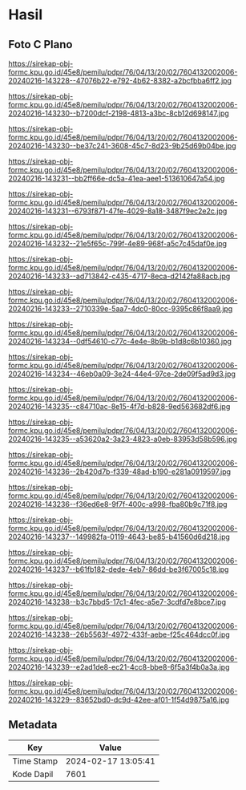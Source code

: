 # Hasil

## Foto C Plano

https://sirekap-obj-formc.kpu.go.id/45e8/pemilu/pdpr/76/04/13/20/02/7604132002006-20240216-143228--47076b22-e792-4b62-8382-a2bcfbba6ff2.jpg

https://sirekap-obj-formc.kpu.go.id/45e8/pemilu/pdpr/76/04/13/20/02/7604132002006-20240216-143230--b7200dcf-2198-4813-a3bc-8cb12d698147.jpg

https://sirekap-obj-formc.kpu.go.id/45e8/pemilu/pdpr/76/04/13/20/02/7604132002006-20240216-143230--be37c241-3608-45c7-8d23-9b25d69b04be.jpg

https://sirekap-obj-formc.kpu.go.id/45e8/pemilu/pdpr/76/04/13/20/02/7604132002006-20240216-143231--bb2ff66e-dc5a-41ea-aee1-513610647a54.jpg

https://sirekap-obj-formc.kpu.go.id/45e8/pemilu/pdpr/76/04/13/20/02/7604132002006-20240216-143231--6793f871-47fe-4029-8a18-3487f9ec2e2c.jpg

https://sirekap-obj-formc.kpu.go.id/45e8/pemilu/pdpr/76/04/13/20/02/7604132002006-20240216-143232--21e5f65c-799f-4e89-968f-a5c7c45daf0e.jpg

https://sirekap-obj-formc.kpu.go.id/45e8/pemilu/pdpr/76/04/13/20/02/7604132002006-20240216-143233--ad713842-c435-4717-8eca-d2142fa88acb.jpg

https://sirekap-obj-formc.kpu.go.id/45e8/pemilu/pdpr/76/04/13/20/02/7604132002006-20240216-143233--2710339e-5aa7-4dc0-80cc-9395c86f8aa9.jpg

https://sirekap-obj-formc.kpu.go.id/45e8/pemilu/pdpr/76/04/13/20/02/7604132002006-20240216-143234--0df54610-c77c-4e4e-8b9b-b1d8c6b10360.jpg

https://sirekap-obj-formc.kpu.go.id/45e8/pemilu/pdpr/76/04/13/20/02/7604132002006-20240216-143234--46eb0a09-3e24-44e4-97ce-2de09f5ad9d3.jpg

https://sirekap-obj-formc.kpu.go.id/45e8/pemilu/pdpr/76/04/13/20/02/7604132002006-20240216-143235--c84710ac-8e15-4f7d-b828-9ed563682df6.jpg

https://sirekap-obj-formc.kpu.go.id/45e8/pemilu/pdpr/76/04/13/20/02/7604132002006-20240216-143235--a53620a2-3a23-4823-a0eb-83953d58b596.jpg

https://sirekap-obj-formc.kpu.go.id/45e8/pemilu/pdpr/76/04/13/20/02/7604132002006-20240216-143236--2b420d7b-f339-48ad-b190-e281a0919597.jpg

https://sirekap-obj-formc.kpu.go.id/45e8/pemilu/pdpr/76/04/13/20/02/7604132002006-20240216-143236--f36ed6e8-9f7f-400c-a998-fba80b9c71f8.jpg

https://sirekap-obj-formc.kpu.go.id/45e8/pemilu/pdpr/76/04/13/20/02/7604132002006-20240216-143237--149982fa-0119-4643-be85-b41560d6d218.jpg

https://sirekap-obj-formc.kpu.go.id/45e8/pemilu/pdpr/76/04/13/20/02/7604132002006-20240216-143237--b61fb182-dede-4eb7-86dd-be3f67005c18.jpg

https://sirekap-obj-formc.kpu.go.id/45e8/pemilu/pdpr/76/04/13/20/02/7604132002006-20240216-143238--b3c7bbd5-17c1-4fec-a5e7-3cdfd7e8bce7.jpg

https://sirekap-obj-formc.kpu.go.id/45e8/pemilu/pdpr/76/04/13/20/02/7604132002006-20240216-143238--26b5563f-4972-433f-aebe-f25c464dcc0f.jpg

https://sirekap-obj-formc.kpu.go.id/45e8/pemilu/pdpr/76/04/13/20/02/7604132002006-20240216-143239--e2ad1de8-ec21-4cc8-bbe8-6f5a3f4b0a3a.jpg

https://sirekap-obj-formc.kpu.go.id/45e8/pemilu/pdpr/76/04/13/20/02/7604132002006-20240216-143229--83652bd0-dc9d-42ee-af01-1f54d9875a16.jpg


## Metadata

| Key        | Value               |
| ---------- | ------------------- |
| Time Stamp | 2024-02-17 13:05:41 |
| Kode Dapil | 7601                |




